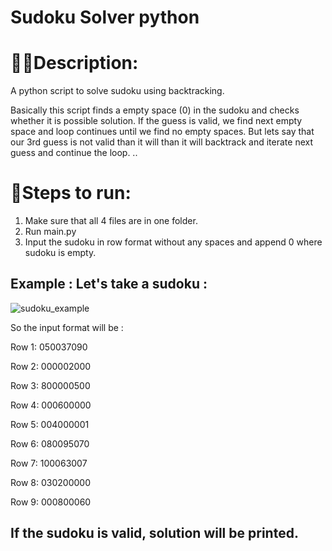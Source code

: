 # Sudoku Solver python
# 👩‍💻Description:
A python script to solve sudoku using backtracking.

Basically this script finds a empty space (0) in the sudoku and checks whether it is possible solution. If the guess is valid, we find next empty space and loop continues until we find no empty spaces. But lets say that our 3rd guess is not valid than it will than it will backtrack and iterate next guess and continue the loop.
..
# 📝Steps to run:
1. Make sure that all 4 files are in one folder.
2. Run main.py
3. Input the sudoku in row format without any spaces and append 0 where sudoku is empty.

## Example : Let's take a sudoku : 

   ![sudoku_example](https://user-images.githubusercontent.com/95163425/163683453-14edd439-89e7-4b7b-8209-9bf08bf719e0.jpg)

So the input format will be : 

Row 1: 050037090

Row 2: 000002000

Row 3: 800000500

Row 4: 000600000

Row 5: 004000001

Row 6: 080095070

Row 7: 100063007

Row 8: 030200000

Row 9: 000800060

## If the sudoku is valid, solution will be printed. 
